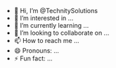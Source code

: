 - 👋 Hi, I’m @TechnitySolutions
- 👀 I’m interested in ...
- 🌱 I’m currently learning ...
- 💞️ I’m looking to collaborate on ...
- 📫 How to reach me ...
- 😄 Pronouns: ...
- ⚡ Fun fact: ...

<!---
TechnitySolutions/TechnitySolutions is a ✨ special ✨ repository because its `README.md` (this file) appears on your GitHub profile.
You can click the Preview link to take a look at your changes.
--->
